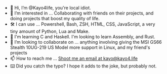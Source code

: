 - 👋 Hi, I’m @Kayo4life, you're local idiot.
- 👀 I’m interested in ... Collaborating with friends on their projects, and doing projects that boost my quality of life.
- 🛠️ I can use ... Powershell, Bash, ZSH, HTML, CSS, JavaScript, a very tiny amount of Python, Lua and Make.
- 🌱 I'm learning C and Haskell. I'm looking to learn Assembly, and Rust.
- 💞️ I’m looking to collaborate on ... anything involving giving the MSI GS66 Stealth 10UG-219 US Model more support in Linux, and my friend's projects
- 📫 How to reach me ... [Shoot me an email at kayo@kayo4.life](mailto:kayo@kayo4.life) 
- ⌨️ Did you catch the typo? I hope it adds to the joke, but probably not.
